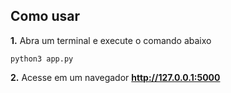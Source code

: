 ## Como usar
**1.** Abra um terminal e execute o comando abaixo
```
python3 app.py
```
**2.** Acesse em um navegador **http://127.0.0.1:5000**
